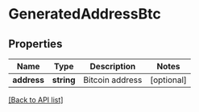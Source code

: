 # GeneratedAddressBtc

## Properties

Name | Type | Description | Notes
------------ | ------------- | ------------- | -------------
**address** | **string** | Bitcoin address | [optional]

[[Back to API list]](../../README.md#api-endpoints)
